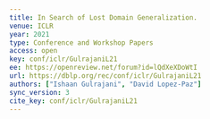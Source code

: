 ```yaml
---
title: In Search of Lost Domain Generalization.
venue: ICLR
year: 2021
type: Conference and Workshop Papers
access: open
key: conf/iclr/GulrajaniL21
ee: https://openreview.net/forum?id=lQdXeXDoWtI
url: https://dblp.org/rec/conf/iclr/GulrajaniL21
authors: ["Ishaan Gulrajani", "David Lopez-Paz"]
sync_version: 3
cite_key: conf/iclr/GulrajaniL21
---
```

